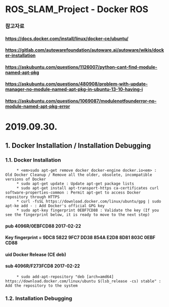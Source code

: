 # ROS_SLAM_Project - Docker ROS

### 참고자료
#### https://docs.docker.com/install/linux/docker-ce/ubuntu/
#### https://gitlab.com/autowarefoundation/autoware.ai/autoware/wikis/docker-installation
#### https://askubuntu.com/questions/1126007/python-cant-find-module-named-apt-pkg
#### https://askubuntu.com/questions/480908/problem-with-update-manager-no-module-named-apt-pkg-in-ubuntu-13-10-having-i
#### https://askubuntu.com/questions/1069087/modulenotfounderror-no-module-named-apt-pkg-error

# 2019.09.30.
## 1. Docker Installation / Installation Debugging
### 1.1. Docker Installation
         * <em>sudo apt-get remove docker docker-engine docker.io<em> : Old Docker Cleanup / Remove all the older, obsolete, incompatible versions of Docker
         * sudo apt-get update : Update apt-get package lists
         * sudo apt-get install apt-transport-https ca-certificates curl software-properties-common : Permit apt-get to access Docker repository through HTTPS
         * curl -fsSL https://download.docker.com/linux/ubuntu/gpg | sudo apt-ke add - : Add Docker's official GPG key
         * sudo apt-key fingerprint 0EBF7CD88 : Validate the key (If you see the fingerprint below, it is ready to move to the next step)
#### pub 4096R/0EBFCD88 2017-02-22
####     Key fingerprint = 9DC8 5822 9FC7 DD38 854A E2D8 8D81 803C 0EBF CD88
####     uid Docker Release (CE deb)
####     sub 4096R/F273FCD8 2017-02-22

         * sudo add-apt-repository "deb [arch=amd64] https://download.docker.com/linux/ubuntu $(lsb_release -cs) stable" : Add the repository to the system

### 1.2. Installation Debugging


